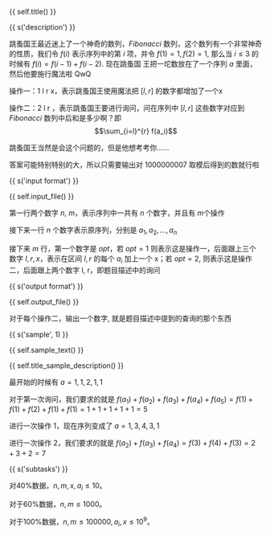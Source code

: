 {{ self.title() }}

{{ s('description') }}

跳蚤国王最近迷上了一个神奇的数列，$Fibonacci$ 数列，这个数列有一个非常神奇的性质，我们令 $f(i)$ 表示序列中的第 $i$ 项，并令 $f(1) =1, f(2) = 1$, 那么当 $i\le 3$ 的时候有 $f(i) = f(i − 1) + f(i − 2)$. 现在跳蚤国
王把一坨数放在了一个序列 $a$ 里面，然后他要施行魔法啦 QwQ

操作一：1 l r x，表示跳蚤国王使用魔法把 $[l, r]$ 的数字都增加了一个$x$

操作二：2 l r ，表示跳蚤国王要进行询问，问在序列中 $[l, r]$ 这些数字对应到 $Fibonacci$ 数列中后和是多少啊？即$$\sum_{i=l}^{r} f(a_i)$$

跳蚤国王当然是会这个问题的，但是他想考考你……

答案可能特别特别的大，所以只需要输出对 1000000007 取模后得到的数就行啦

{{ s('input format') }}

{{ self.input_file() }}

第一行两个数字 $n$, $m$，表示序列中一共有 $n$ 个数字，并且有 $m$个操作

接下来一行 $n$ 个数字表示原序列，分别是 $a_1, a_2, . . . , a_n$

接下来 $m$ 行，第一个数字是 $opt$，若 $opt = 1$ 则表示这是操作一，后面跟上三个数字 $l, r, x$，表示在区间 $l, r$ 的每个 $a_i$ 加上一个 x；若 $opt = 2$,
则表示这是操作二，后面跟上两个数字 l, r，即题目描述中的询问

{{ s('output format') }}

{{ self.output_file() }}

对于每个操作二，输出一个数字, 就是题目描述中提到的查询的那个东西

{{ s('sample', 1) }}

{{ self.sample_text() }}

{{ self.title_sample_description() }}

最开始的时候有 $a = {1, 1, 2, 1, 1}$

对于第一次询问，我们要求的就是 $f(a_1) + f(a_2) + f(a_3) + f(a_4) +f(a_5) = f(1) + f(1) + f(2) + f(1) + f(1) = 1 + 1 + 1 + 1 + 1 = 5$

进行一次操作 1，现在序列变成了 $a = {1, 3, 4, 3, 1}$

进行一次操作 2，我们要求的就是 $f(a_2)+f(a_3)+f(a_4) = f(3)+f(4)+f(3) = 2 + 3 + 2 = 7$

{{ s('subtasks') }}

对40%数据，$n,m,x,a_i\le 10$。

对于60%数据，$n,m\le 1000$。

对于100%数据，$n,m\le 100000,a_i,x\le 10^9$。